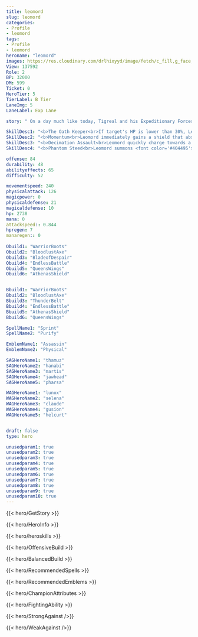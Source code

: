 ```yaml
---
title: leomord
slug: leomord
categories: 
- Profile 
- leomord
tags: 
- Profile
- leomord
heroname: "leomord"
images: https://res.cloudinary.com/drlhixyyd/image/fetch/c_fill,g_face,f_auto/https://cdn2-build.mobagenie.my.id/p/images/banner/full/leomord.jpg
View: 137592 
Role: 2 
BP: 32000
DM: 599 
Ticket: 0 
HeroTier: 5 
TierLabel: B Tier 
LaneImg: 5
LaneLabel: Exp Lane 

story: " On a day much like today, Tigreal and his Expeditionary Forces of Light charged into the Fortress of Despair with all their might, and swiftly decimated the many of the undead lurking within. After this devastating defeat, Vexana realized she needed to find a formidable ally, who could take on the Warrior of Light head on, or else she would face certain defeat. Vexana paced back and forth as she carefully pondered who had the strength to defeat Tigreal. Suddenly, a vivid image of a face from long ago seared across her mind—Leomord. "

SkillDesc1: "<b>The Oath Keeper<br>If target's HP is lower than 30%, Leomord deals critical damage."   
SkillDesc2: "<b>Momentum<br>Leomord immediately gains a shield that absorbs 150<font color='#D58E1F'>( +150% Total Physical ATK)</font> damage and can charge his attack. He then deals 360<font color='#D58E1F'>( +140% Total Physical ATK)</font> <font color='#C53535'>( Physical Damage)</font> and slows enemy units by 40% within the area for 1s. <font color='#404495'>(Use Again)</font>: The longer Leomord charges this skill, the more damage it does. Any actions that interrupt Leomord&rsquo;s charge automatically trigger the attack. "   
SkillDesc3: "<b>Decimation Assault<br>Leomord quickly charge towards a designated direction, dealing 300<font color='#D58E1F'>( +50% Total Physical ATK)</font> <font color='#C53535'>(Physical Damage)</font> to enemies near his path and destination and slowing them by 30% for 1s."   
SkillDesc4: "<b>Phantom Steed<br>Leomord summons <font color='#404495'>(Barbiel)</font> to rush into the battlefield and knock back all enemies in its way, dealing 350<font color='#D58E1F'>( +100% Total Physical ATK)</font> <font color='#C53535'>(Physical Damage)</font> to enemies on the path. If <font color='#404495'>(Barbiel)</font> comes in contact with Leomord, they will enter a mounted state. <font color='#404495'>(Mounted State)</font>: Leomord gains a brand-new set of skills. He can cast his Basic Attack in a circular area and even while moving. Additionally, he gains extra 60 Movement Speed and 40 Physical &amp; Magic Defense."  

offense: 84 
durability: 48 
abilityeffects: 65 
difficulty: 52 

movementspeed: 240
physicalattack: 126
magicpower: 0
physicaldefense: 21
magicaldefense: 10
hp: 2738
mana: 0
attackspeed:: 0.844
hpregen: 7
manaregen:: 0
 
Obuild1: "WarriorBoots"  
Obuild2: "BloodlustAxe" 
Obuild3: "BladeofDespair" 
Obuild4: "EndlessBattle" 
Obuild5: "QueensWings" 
Obuild6: "AthenasShield" 


Bbuild1: "WarriorBoots"  
Bbuild2: "BloodlustAxe" 
Bbuild3: "ThunderBelt" 
Bbuild4: "EndlessBattle" 
Bbuild5: "AthenasShield" 
Bbuild6: "QueensWings" 

SpellName1: "Sprint" 
SpellName2: "Purify"   

EmblemName1: "Assassin" 
EmblemName2: "Physical"    

SAGHeroName1: "thamuz"
SAGHeroName2: "hanabi"
SAGHeroName3: "martis"
SAGHeroName4: "jawhead"
SAGHeroName5: "pharsa"

WAGHeroName1: "lunox"
WAGHeroName2: "selena"
WAGHeroName3: "claude"
WAGHeroName4: "gusion"
WAGHeroName5: "helcurt"


draft: false
type: hero

unusedparam1: true
unusedparam2: true
unusedparam3: true
unusedparam4: true
unusedparam5: true
unusedparam6: true
unusedparam7: true
unusedparam8: true
unusedparam9: true
unusedparam10: true
---
```



{{< hero/GetStory >}}

{{< hero/HeroInfo >}}
 
{{< hero/heroskills >}}

{{< hero/OffensiveBuild >}} 

{{< hero/BalancedBuild >}}


{{< hero/RecommendedSpells >}}  

{{< hero/RecommendedEmblems >}}   


{{< hero/ChampionAttributes >}}


{{< hero/FightingAbility >}}

{{< hero/StrongAgainst />}}

{{< hero/WeakAgainst />}}
